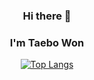 <div align="center">

### Hi there 👋
<h3>I'm Taebo Won</h3>


[![Top Langs](https://github-readme-stats.vercel.app/api/top-langs/?username=akshxl09)](https://github.com/akshxl09/github-readme-stats)
</div>
<!--
**akshxl09/akshxl09** is a ✨ _special_ ✨ repository because its `README.md` (this file) appears on your GitHub profile.

Here are some ideas to get you started:

- 🔭 I’m currently working on ...
- 🌱 I’m currently learning ...
- 👯 I’m looking to collaborate on ...
- 🤔 I’m looking for help with ...
- 💬 Ask me about ...
- 📫 How to reach me: ...
- 😄 Pronouns: ...
- ⚡ Fun fact: ...
-->
